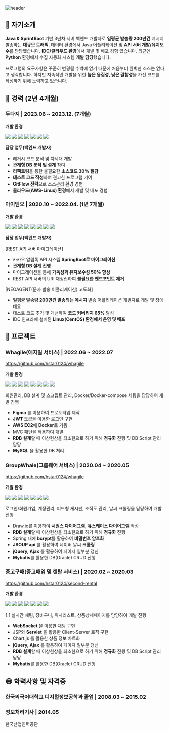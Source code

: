 ![header](https://capsule-render.vercel.app/api?type=Waving&section=header&height=300&text=HStar0124&fontAlignX=50&fontAlignY=45&color=gradient&fontSize=100&fontColor=ffffff&desc=It's%20My%20GitHub)

<!--
**hstar0124/hstar0124** is a ✨ _special_ ✨ repository because its `README.md` (this file) appears on your GitHub profile.

Here are some ideas to get you started:

- 🔭 I’m currently working on ...
- 🌱 I’m currently learning ...
- 👯 I’m looking to collaborate on ...
- 🤔 I’m looking for help with ...
- 💬 Ask me about ...
- 📫 How to reach me: ...
- 😄 Pronouns: ...
- ⚡ Fun fact: ...
-->

## 💬 자기소개

**Java & SprintBoot** 기반 3년차 서버 백엔드 개발자로 **일평균 발송량 200만건** 메시지 발송하는 
**대규모 트래픽**, 데이터 환경에서 Java 어플리케이션 및 **API 서버 개발/유지보수**를 담당했습니다. 
**IDC/클라우드 환경**에서 개발 및 배포 경험 있습니다. 최근엔 **Python** 환경에서 수집 자동화 시스템 **개발 담당**했습니다.

프로그램의 요구사항은 꾸준히 변경될 수밖에 없기 때문에 처음부터 완벽한 소스는 없다고 생각합니다. 
하지만 지속적인 개발을 위한 **높은 응집성, 낮은 결합성**을 가진 코드를 작성하기 위해 노력하고 있습니다.


## 👯 경력 (2년 4개월)

### 두다지 | 2023.06 ~ 2023.12. (7개월)

**개발 환경**

<img src="https://img.shields.io/badge/C++-00599C?style=flat-square&logo=cplusplus&logoColor=white"/></a>
<img src="https://img.shields.io/badge/Python-3766AB?style=flat-square&logo=Python&logoColor=white"/></a>
<img src="https://img.shields.io/badge/Selenium-43B02A?style=flat-square&logo=selenium&logoColor=white"/></a>
<img src="https://img.shields.io/badge/PostgreSQL-4169E1?style=flat-square&logo=postgresql&logoColor=white"/></a>
<img src="https://img.shields.io/badge/Docket-2496ED?style=flat-square&logo=docker&logoColor=white"/></a>
<img src="https://img.shields.io/badge/GitLab-FC6D26?style=flat-square&logo=gitlab&logoColor=white"/></a>
<img src="https://img.shields.io/badge/AWS_EC2-FF9900?style=flat-square&logo=amazonec2&logoColor=white"/></a>


**담당 업무(백엔드 개발자)**

- 레거시 코드 분석 및 차세대 개발
- **관계형 DB 분석 및 설계** 참여
- **리팩토링**을 통한 불필요한 **소스코드 30% 절감**
- **테스트 코드 작성**하여 견고한 프로그램 기여
- **GitFlow 전략**으로 소스관리 환경 경험
- **클라우드(AWS-Linux) 환경**에서 개발 및 배포 경험

### 아이엠오 | 2020.10 ~ 2022.04. (1년 7개월)

**개발 환경**

<img src="https://img.shields.io/badge/SpringBoot-6DB33F?style=flat-square&logo=springboot&logoColor=white"/></a>
<img src="https://img.shields.io/badge/Java-F8DC75?style=flat-square&logo=java&logoColor=white"/></a>
<img src="https://img.shields.io/badge/MySQL-4479A1?style=flat-square&logo=mysql&logoColor=white"/></a>
<img src="https://img.shields.io/badge/CentOS-262577?style=flat-square&logo=centos&logoColor=white"/></a>
<img src="https://img.shields.io/badge/JUint5-25A162?style=flat-square&logo=junit5&logoColor=white"/></a>
<img src="https://img.shields.io/badge/Tomcat-F8DC75?style=flat-square&logo=apachetomcat&logoColor=white"/></a>
<img src="https://img.shields.io/badge/NginX-009639?style=flat-square&logo=nginx&logoColor=white"/></a>
<img src="https://img.shields.io/badge/GitHub-181717?style=flat-square&logo=github&logoColor=white"/></a>

**담당 업무(백엔드 개발자)**

[REST API 서버 마이그레이션]
- 카카오 알림톡 API 시스템 **SpringBoot로 마이그레이션**
- **관계형 DB 설계 진행**
- 마이그레이션을 통해 **가독성과 유지보수성 50% 향상**
- REST API 서버의 URI 재정립하여 **불필요한 엔드포인트 제거**

[NEOAGENT(문자 발송 어플리케이션) 고도화]
- **일평균 발송량 200만건 발송되는 메시지** 발송 어플리케이션 개발자로 개발 및 장애대응
- 테스트 코드 추가 및 개선하여 **코드 커버리지 65%** 달성
- IDC 인프라에 설치된 **Linux(CentOS) 환경에서 운영 및 배포**

## 🌱 프로젝트

### Whagile(애자일 서비스) | 2022.06 ~ 2022.07
https://github.com/hstar0124/whagile

**개발 환경**

<img src="https://img.shields.io/badge/React.js-61DAFB?style=flat-square&logo=react&logoColor=white"/></a>
<img src="https://img.shields.io/badge/Node.js-5FA04E?style=flat-square&logo=nodedotjs&logoColor=white"/></a>
<img src="https://img.shields.io/badge/Express.js-FF7200?style=flat-square&logo=expressjs&logoColor=white"/></a>
<img src="https://img.shields.io/badge/MySQL-4479A1?style=flat-square&logo=mysql&logoColor=white"/></a>
<img src="https://img.shields.io/badge/GitHub-181717?style=flat-square&logo=github&logoColor=white"/></a>
<img src="https://img.shields.io/badge/Docket-2496ED?style=flat-square&logo=docker&logoColor=white"/></a>
<img src="https://img.shields.io/badge/AWS_EC2-FF9900?style=flat-square&logo=amazonec2&logoColor=white"/></a>
<img src="https://img.shields.io/badge/Figma-F24E1E?style=flat-square&logo=figma&logoColor=white"/></a>

회원관리, DB 설계 및 스크립트 관리, Docker/Docker-compose 세팅을 담당하여 개발 진행
- **Figma** 를 이용하여 프로토타입 제작
- **JWT 토큰**을 이용한 로그인 구현
- **AWS EC2**에 **Docker**로 기동
- MVC 패턴을 적용하여 개발
- **RDB 설계**할 때 이상현상을 최소한으로 하기 위해 **정규화** 진행 및 DB Script 관리 담당
- **MySQL** 을 활용한 DB 처리

### GroupWhale(그룹웨어 서비스) | 2020.04 ~ 2020.05
https://github.com/hstar0124/whagile

**개발 환경**

<img src="https://img.shields.io/badge/Spring-6DB33F?style=flat-square&logo=spring&logoColor=white"/></a>
<img src="https://img.shields.io/badge/SpringSecurity-6DB33F?style=flat-square&logo=springsecurity&logoColor=white"/></a>
<img src="https://img.shields.io/badge/jQuery-0769AD?style=flat-square&logo=jquery&logoColor=white"/></a>
<img src="https://img.shields.io/badge/Ajax-0769AD?style=flat-square&logo=Ajax&logoColor=white"/></a>
<img src="https://img.shields.io/badge/Oracle-F80000?style=flat-square&logo=oracle&logoColor=white"/></a>
<img src="https://img.shields.io/badge/Tomcat-F8DC75?style=flat-square&logo=apachetomcat&logoColor=white"/></a>
<img src="https://img.shields.io/badge/GitHub-181717?style=flat-square&logo=github&logoColor=white"/></a>

로그인/회원가입, 계정관리, 피드형 게시판, 조직도 관리, 날씨 크롤링을 담당하여 개발 진행
- Draw.io를 이용하여 **시퀀스 다이어그램**, **유스케이스 다이어그램** 작성
- **RDB 설계**할 때 이상현상을 최소한으로 하기 위해 **정규화** 진행
- Spring 내에 **bcrypt**를 활용하여 **비밀번호 암호화**
- **JSOUP api** 를 활용하여 네이버 날씨 **크롤링**
- **jQuery, Ajax** 를 활용하여 페이지 일부분 갱신
- **Mybatis**를 활용한 DB(Oracle) CRUD 진행

### 중고구매(중고매입 및 렌탈 서비스) | 2020.02 ~ 2020.03
https://github.com/hstar0124/second-rental

**개발 환경**

<img src="https://img.shields.io/badge/Java-F8DC75?style=flat-square&logo=java&logoColor=white"/></a>
<img src="https://img.shields.io/badge/jQuery-0769AD?style=flat-square&logo=jquery&logoColor=white"/></a>
<img src="https://img.shields.io/badge/Ajax-0769AD?style=flat-square&logo=Ajax&logoColor=white"/></a>
<img src="https://img.shields.io/badge/Websocket-010101?style=flat-square&logo=Websocket&logoColor=white"/></a>
<img src="https://img.shields.io/badge/Oracle-F80000?style=flat-square&logo=oracle&logoColor=white"/></a>
<img src="https://img.shields.io/badge/Tomcat-F8DC75?style=flat-square&logo=apachetomcat&logoColor=white"/></a>
<img src="https://img.shields.io/badge/GitHub-181717?style=flat-square&logo=github&logoColor=white"/></a>

1:1 실시간 채팅, 장바구니, 위시리스트, 상품상세페이지를 담당하여 개발 진행
- **WebSocket** 을 이용한 채팅 구현
- JSP와 **Servlet** 을 활용한 Client-Server 로직 구현
- Chart.js 를 활용한 상품 정보 차트화
- **jQuery, Ajax** 를 활용하여 페이지 일부분 갱신
- **RDB 설계**할 때 이상현상을 최소한으로 하기 위해 **정규화** 진행 및 DB Script 관리 담당
- **Mybatis**를 활용한 DB(Oracle) CRUD 진행

## 😄 학력사항 및 자격증

### 한국외국어대학교 디지털정보공학과 졸업 | 2008.03 ~ 2015.02

### 정보처리기사 | 2014.05
한국산업인력공단
